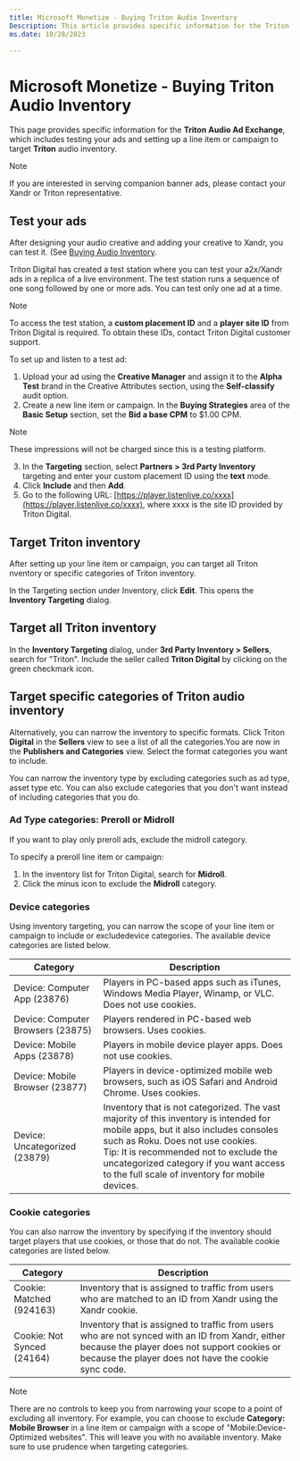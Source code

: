 ```yaml
---
title: Microsoft Monetize - Buying Triton Audio Inventory
Description: This article provides specific information for the Triton Audio Ad Exchange, which includes testing your ads and setting up a line item or campaign to target Triton audio inventory.
ms.date: 10/28/2023

---
```



# Microsoft Monetize - Buying Triton Audio Inventory

This page provides specific information for the **Triton Audio Ad Exchange**, which includes testing your ads and setting up a line item or campaign to target **Triton** audio inventory.

> [!NOTE]
> If you are interested in serving companion banner ads, please contact your Xandr or Triton representative.

## Test your ads

After designing your audio creative and adding your creative to Xandr, you can test it. (See [Buying Audio Inventory](buying-audio-inventory.md).

Triton Digital has created a test station where you can test your a2x/Xandr ads in a replica of a live environment. The test station runs a sequence of one song followed by
one or more ads. You can test only one ad at a time.

> [!NOTE]
> To access the test station, a **custom placement ID** and a **player site ID** from Triton Digital is required. To obtain these IDs, contact Triton Digital customer support.
>

To set up and listen to a test ad:

1. Upload your ad using the **Creative Manager** and assign it to the **Alpha Test** brand in the Creative Attributes section, using the **Self-classify** audit option.
1. Create a new line item or campaign. In the **Buying Strategies** area of the **Basic Setup** section, set the **Bid a base CPM** to $1.00 CPM.

  > [!NOTE]
> These impressions will not be charged since this is a testing platform.

3. In the **Targeting** section, select **Partners >  3rd Party Inventory** targeting and enter your custom placement ID using the **text** mode.
1. Click **Include** and then **Add**.
1. Go to the following URL: [https://player.listenlive.co/xxxx](https://player.listenlive.co/xxxx), where xxxx is the site ID provided by Triton Digital.

## Target Triton inventory

After setting up your line item or campaign, you can target all Triton nventory or specific categories of Triton inventory.

In the Targeting section under Inventory, click **Edit**. This opens the **Inventory Targeting** dialog.

## Target all Triton inventory

In the **Inventory Targeting** dialog, under **3rd Party Inventory  >  Sellers**, search for "Triton". Include the seller called **Triton Digital** by clicking on the green checkmark icon.

## Target specific categories of Triton audio inventory

Alternatively, you can narrow the inventory to specific formats. Click Triton **Digital** in the **Sellers** view to see a list of all the categories.You are now in the **Publishers and Categories** view. Select the format categories you want to include.

You can narrow the inventory type by excluding categories such as ad type, asset type etc. You can also exclude categories that you don't want instead of including categories that you do.

### Ad Type categories: Preroll or Midroll

If you want to play only preroll ads, exclude the midroll category.

To specify a preroll line item or campaign:

1. In the inventory list for Triton Digital, search for **Midroll**.
1. Click the minus icon to exclude the **Midroll** category.

### Device categories

Using inventory targeting, you can narrow the scope of your line item or campaign to include or excludedevice categories. The available device categories are listed below.

| Category | Description |
|---|---|
| Device: Computer App (23876) | Players in PC-based apps such as iTunes, Windows Media Player, Winamp, or VLC. Does not use cookies. |
| Device: Computer Browsers (23875) | Players rendered in PC-based web browsers. Uses cookies. |
| Device: Mobile Apps (23878) | Players in mobile device player apps. Does not use cookies. |
| Device: Mobile Browser (23877) | Players in device-optimized mobile web browsers, such as iOS Safari and Android Chrome. Uses cookies. |
| Device: Uncategorized (23879) | Inventory that is not categorized. The vast majority of this inventory is intended for mobile apps, but it also includes consoles such as Roku. Does not use cookies.<br>Tip: It is recommended not to exclude the uncategorized category if you want access to the full scale of inventory for mobile devices. |

### Cookie categories

You can also narrow the inventory by specifying if the inventory should target players that use cookies, or those that do not. The available cookie categories are listed below.

| Category | Description |
|---|---|
| Cookie: Matched (924163) | Inventory that is assigned to traffic from users who are matched to an ID from Xandr using the Xandr cookie. |
| Cookie: Not Synced (24164) | Inventory that is assigned to traffic from users who are not synced with an ID from Xandr, either because the player does not support cookies or because the player does not have the cookie sync code. |

> [!NOTE]
> There are no controls to keep you from narrowing your scope to a point of excluding all inventory. For example, you can choose to exclude **Category: Mobile Browser** in a
> line item or campaign with a scope of "Mobile:Device-Optimized websites". This will leave you with no available inventory. Make sure to use prudence when targeting categories.

